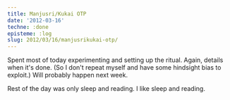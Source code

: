 ```yaml
---
title: Manjusri/Kukai OTP
date: '2012-03-16'
techne: :done
episteme: :log
slug: 2012/03/16/manjusrikukai-otp/
---
```


Spent most of today experimenting and setting up the ritual. Again, details when it's done. (So I don't repeat myself and have some hindsight bias to exploit.) Will probably happen next week.

Rest of the day was only sleep and reading. I like sleep and reading.